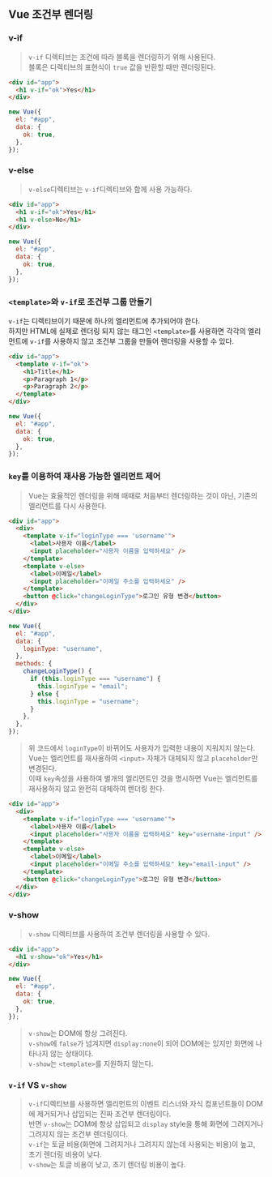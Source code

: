 ## Vue 조건부 렌더링

### v-if

> `v-if` 디렉티브는 조건에 따라 블록을 렌더링하기 위해 사용된다.  
> 블록은 디렉티브의 표현식이 `true` 값을 반환할 때만 렌더링된다.

```html
<div id="app">
  <h1 v-if="ok">Yes</h1>
</div>
```

```js
new Vue({
  el: "#app",
  data: {
    ok: true,
  },
});
```

### v-else

> `v-else`디렉티브는 `v-if`디렉티브와 함께 사용 가능하다.

```html
<div id="app">
  <h1 v-if="ok">Yes</h1>
  <h1 v-else>No</h1>
</div>
```

```js
new Vue({
  el: "#app",
  data: {
    ok: true,
  },
});
```

### `<template>`와 `v-if`로 조건부 그룹 만들기

`v-if`는 디렉티브이기 때문에 하나의 엘리먼트에 추가되어야 한다.  
하지만 HTML에 실제로 렌더링 되지 않는 태그인 `<template>`를 사용하면 각각의 엘리먼트에 `v-if`를 사용하지 않고 조건부 그룹을 만들어 렌더링을 사용할 수 있다.

```html
<div id="app">
  <template v-if="ok">
    <h1>Title</h1>
    <p>Paragraph 1</p>
    <p>Paragraph 2</p>
  </template>
</div>
```

```js
new Vue({
  el: "#app",
  data: {
    ok: true,
  },
});
```

### `key`를 이용하여 재사용 가능한 엘리먼트 제어

> Vue는 효율적인 렌더링을 위해 때때로 처음부터 렌더링하는 것이 아닌, 기존의 엘리먼트를 다시 사용한다.

```html
<div id="app">
  <div>
    <template v-if="loginType === 'username'">
      <label>사용자 이름</label>
      <input placeholder="사용자 이름을 입력하세요" />
    </template>
    <template v-else>
      <label>이메일</label>
      <input placeholder="이메일 주소를 입력하세요" />
    </template>
    <button @click="changeLoginType">로그인 유형 변경</button>
  </div>
</div>
```

```js
new Vue({
  el: "#app",
  data: {
    loginType: "username",
  },
  methods: {
    changeLoginType() {
      if (this.loginType === "username") {
        this.loginType = "email";
      } else {
        this.loginType = "username";
      }
    },
  },
});
```

> 위 코드에서 `loginType`이 바뀌어도 사용자가 입력한 내용이 지워지지 않는다.  
> Vue는 엘리먼트를 재사용하여 `<input>` 자체가 대체되지 않고 `placeholder`만 변경된다.  
> 이때 `key`속성을 사용하여 별개의 엘리먼트인 것을 명시하면 Vue는 엘리먼트를 재사용하지 않고 완전히 대체하여 렌더링 한다.

```html
<div id="app">
  <div>
    <template v-if="loginType === 'username'">
      <label>사용자 이름</label>
      <input placeholder="사용자 이름을 입력하세요" key="username-input" />
    </template>
    <template v-else>
      <label>이메일</label>
      <input placeholder="이메일 주소를 입력하세요" key="email-input" />
    </template>
    <button @click="changeLoginType">로그인 유형 변경</button>
  </div>
</div>
```

### v-show

> `v-show` 디렉티브를 사용하여 조건부 렌더링을 사용할 수 있다.

```html
<div id="app">
  <h1 v-show="ok">Yes</h1>
</div>
```

```js
new Vue({
  el: "#app",
  data: {
    ok: true,
  },
});
```

> `v-show`는 DOM에 항상 그려진다.  
> `v-show`에 `false`가 넘겨지면 `display:none`이 되어 DOM에는 있지만 화면에 나타나지 않는 상태이다.  
> `v-show`는 `<template>`를 지원하지 않는다.

### `v-if` VS `v-show`

> `v-if`디렉티브를 사용하면 엘리먼트의 이벤트 리스너와 자식 컴포넌트들이 DOM에 제거되거나 삽입되는 진짜 조건부 렌더링이다.  
> 반면 `v-show`는 DOM에 항상 삽입되고 `display` style을 통해 화면에 그려지거나 그려지지 않는 조건부 렌더링이다.  
> `v-if`는 토글 비용(화면에 그려지거나 그려지지 않는데 사용되는 비용)이 높고, 초기 렌더링 비용이 낮다.  
> `v-show`는 토글 비용이 낮고, 초기 렌더링 비용이 높다.
